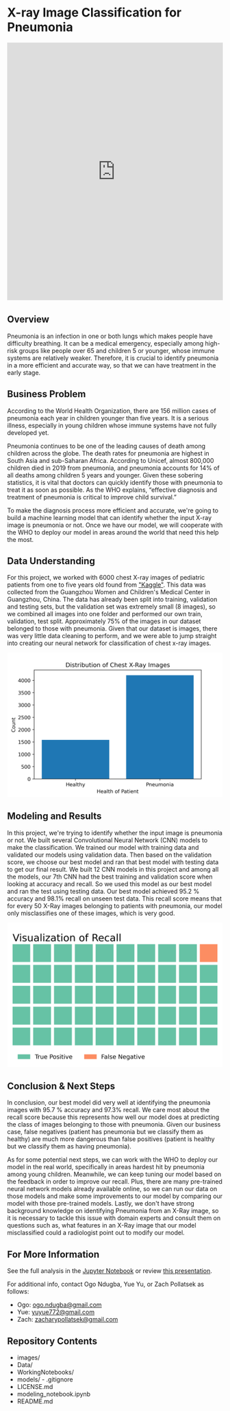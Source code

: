 # X-ray Image Classification for Pneumonia

<iframe src="https://ourworldindata.org/grapher/pneumonia-death-rates-in-children-under-5" loading="lazy" style="width: 100%; height: 600px; border: 0px none;"></iframe>

## Overview 
Pneumonia is an infection in one or both lungs which makes people have difficulty breathing. It can be a medical emergency, especially among high-risk groups like people over 65 and children 5 or younger, whose immune systems are relatively weaker. Therefore, it is crucial to identify pneumonia in a more efficient and accurate way, so that we can have treatment in the early stage.
## Business Problem
According to the World Health Organization, there are 156 million cases of pneumonia each year in children younger than five years. It is a serious illness, especially in young children whose immune systems have not fully developed yet.

Pneumonia continues to be one of the leading causes of death among children across the globe. The death rates for pneumonia are highest in South Asia and sub-Saharan Africa. According to Unicef, almost 800,000 children died in 2019 from pneumonia, and pneumonia accounts for 14% of all deaths among children 5 years and younger. Given these sobering statistics, it is vital that doctors can quickly identify those with pneumonia to treat it as soon as possible. As the WHO explains, “effective diagnosis and treatment of pneumonia is critical to improve child survival.”

To make the diagnosis process more efficient and accurate, we're going to build a machine learning model that can identify whether the input X-ray image is pneumonia or not. Once we have our model, we will cooperate with the WHO to deploy our model in areas around the world that need this help the most.

## Data Understanding 
For this project, we worked with 6000 chest X-ray images of pediatric patients from one to five years old found from ["Kaggle"](https://www.kaggle.com/datasets/paultimothymooney/chest-xray-pneumonia). This data was collected from the Guangzhou Women and Children's Medical Center in Guangzhou, China. The data has already been split into training, validation and testing sets, but the validation set was extremely small (8 images), so we combined all images into one folder and performed our own train, validation, test split. Approximately 75% of the images in our dataset belonged to those with pneumonia. Given that our dataset is images, there was very little data cleaning to perform, and we were able to jump straight into creating our neural network for classification of chest x-ray images. 

![](images/DistributionOfImages.png)

## Modeling and Results
In this project, we're trying to identify whether the input image is pneumonia or not. We built several Convolutional Neural Network (CNN) models to make the classification. We trained our model with training data and validated our models using validation data. Then based on the validation score, we choose our best model and ran that best model with testing data to get our final result. We built 12 CNN models in this project and among all the models, our 7th CNN had the best training and validation score when looking at accuracy and recall. So we used this model as our best model and ran the test using testing data. Our best model achieved 95.2 % accuracy and 98.1% recall on unseen test data. This recall score means that for every 50 X-Ray images belonging to patients with pneumonia, our model only misclassifies one of these images, which is very good. 

![](images/simplewaffleplot.png)

## Conclusion & Next Steps
In conclusion, our best model did very well at identifying the pneumonia images with 95.7 % accuracy and 97.3% recall. We care most about the recall score because this represents how well our model does at predicting the class of images belonging to those with pneumonia. Given our business case, false negatives (patient has pneumonia but we classify them as healthy) are much more dangerous than false positives (patient is healthy but we classify them as having pneumonia).

As for some potential next steps, we can work with the WHO to deploy our model in the real world, specifically in areas hardest hit by pneumonia among young children. Meanwhile, we can keep tuning our model based on the feedback in order to improve our recall. Plus, there are many pre-trained neural network models already available online, so we can run our data on those models and make some improvements to our model by comparing our model with those pre-trained models. Lastly, we don't have strong background knowledge on identifying Pneumonia from an X-Ray image, so it is necessary to tackle this issue with domain experts and consult them on questions such as, what features in an X-Ray image that our model misclassified could a radiologist point out to modify our model.

## For More Information

See the full analysis in the [Jupyter Notebook](modeling_notebook.ipynb) or review [this presentation](presentation.pdf).

For additional info, contact Ogo Ndugba, Yue Yu, or Zach Pollatsek as follows:

- Ogo:     ogo.ndugba@gmail.com
- Yue:     yuyue772@gmail.com
- Zach:    zacharypollatsek@gmail.com

## Repository Contents
- images/
- Data/
- WorkingNotebooks/
- models/
- .gitignore
- LICENSE.md
- modeling_notebook.ipynb
- README.md
